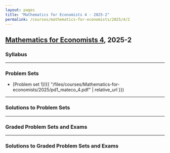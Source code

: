 ```yaml
---
layout: pages
title: "Mathematics for Economists 4 - 2025-2"
permalink: /courses/mathematics-for-economists/2025/4/2
---
```


## [Mathematics for Economists 4](https://facultad.pucp.edu.pe/ciencias-sociales/cursos/matematicas-para-economistas/), 2025-2

### Syllabus 

---

### Problem Sets
- [Problem set 1]({{ "/files/courses/Mathematics-for-economists/2025/pd1_mateco_4.pdf" | relative_url }})
---

### Solutions to Problem Sets

---

### Graded Problem Sets and Exams

---

### Solutions to Graded Problem Sets and Exams



